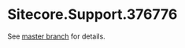 # Sitecore.Support.376776

See [master branch](https://github.com/sitecoresupport/Sitecore.Support.376776) for details.